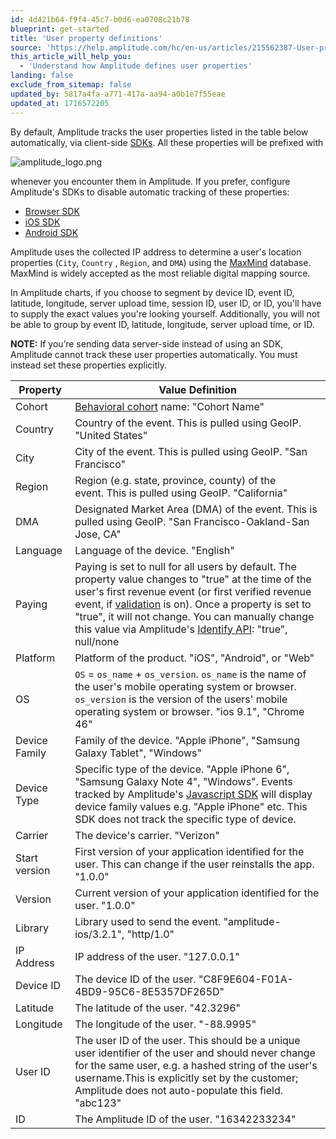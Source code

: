 ```yaml
---
id: 4d421b64-f9f4-45c7-b0d6-ea0708c21b78
blueprint: get-started
title: 'User property definitions'
source: 'https://help.amplitude.com/hc/en-us/articles/215562387-User-property-definitions'
this_article_will_help_you:
  - 'Understand how Amplitude defines user properties'
landing: false
exclude_from_sitemap: false
updated_by: 5817a4fa-a771-417a-aa94-a0b1e7f55eae
updated_at: 1716572205
---
```

By default, Amplitude tracks the user properties listed in the table below automatically, via client-side [SDKs](https://www.docs.developers.amplitude.com/data/sdks/sdk-overview/#analytics-sdks). All these properties will be prefixed with

![amplitude_logo.png](/output/img/get-started/amplitude_logo.png) 

whenever you encounter them in Amplitude. If you prefer, configure Amplitude's SDKs to disable automatic tracking of these properties:

* [Browser SDK](https://www.docs.developers.amplitude.com/data/sdks/browser-2/#optional-tracking)
* [iOS SDK](https://www.docs.developers.amplitude.com/data/sdks/ios-swift/#disable-tracking)
* [Android SDK](https://www.docs.developers.amplitude.com/data/sdks/android-kotlin/#disable-tracking)

Amplitude uses the collected IP address to determine a user's location properties (`City`, `Country` , `Region`, and `DMA`) using the [MaxMind](https://www.maxmind.com/en/home) database. MaxMind is widely accepted as the most reliable digital mapping source.

In Amplitude charts, if you choose to segment by device ID, event ID, latitude, longitude, server upload time, session ID, user ID, or ID, you'll have to supply the exact values you're looking yourself. Additionally, you will not be able to group by event ID, latitude, longitude, server upload time, or ID.

**NOTE:** If you’re sending data server-side instead of using an SDK, Amplitude cannot track these user properties automatically. You must instead set these properties explicitly. 

| **Property** | **Value Definition** |
| --- | --- |
| Cohort | [Behavioral cohort](https://help.amplitude.com/hc/en-us/articles/231881448-Amplitude-2-0-Behavioral-Cohorts) name: "Cohort Name" |
| Country | Country of the event. This is pulled using GeoIP. "United States" |
| City | City of the event. This is pulled using GeoIP. "San Francisco" |
| Region | Region (e.g. state, province, county) of the event. This is pulled using GeoIP. "California" |
| DMA | Designated Market Area (DMA) of the event. This is pulled using GeoIP. "San Francisco-Oakland-San Jose, CA" |
| Language | Language of the device. "English" |
| Paying | Paying is set to null for all users by default. The property value changes to "true" at the time of the user's first revenue event (or first verified revenue event, if [validation](https://help.amplitude.com/hc/en-us/articles/115003116888-Revenue-Technical-#verification) is on). Once a property is set to "true", it will not change. You can manually change this value via Amplitude's [Identify API](/hc/articles/205406617): "true", null/none |
| Platform | Platform of the product. "iOS", "Android", or "Web" |
| OS | `OS` = `os_name` + `os_version`. `os_name` is the name of the user's mobile operating system or browser. `os_version` is the version of the users' mobile operating system or browser. "ios 9.1", "Chrome 46" |
| Device Family | Family of the device. "Apple iPhone", "Samsung Galaxy Tablet", "Windows" |
| Device Type | Specific type of the device. "Apple iPhone 6", "Samsung Galaxy Note 4", "Windows". Events tracked by Amplitude's [Javascript SDK](https://developers.amplitude.com/docs/javascript) will display device family values e.g. "Apple iPhone" etc. This SDK does not track the specific type of device. |
| Carrier | The device's carrier. "Verizon" |
| Start version | First version of your application identified for the user. This can change if the user reinstalls the app. "1.0.0" |
| Version | Current version of your application identified for the user. "1.0.0" |
| Library | Library used to send the event. "amplitude-ios/3.2.1", "http/1.0" |
| IP Address | IP address of the user. "127.0.0.1" |
| Device ID | The device ID of the user. "C8F9E604-F01A-4BD9-95C6-8E5357DF265D" |
| Latitude | The latitude of the user. "42.3296" |
| Longitude | The longitude of the user. "-88.9995" |
| User ID | The user ID of the user. This should be a unique user identifier of the user and should never change for the same user, e.g. a hashed string of the user's username.This is explicitly set by the customer; Amplitude does not auto-populate this field. "abc123" |
| ID | The Amplitude ID of the user. "16342233234" |